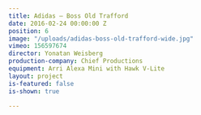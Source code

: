 ```yaml
---
title: Adidas — Boss Old Trafford
date: 2016-02-24 00:00:00 Z
position: 6
image: "/uploads/adidas-boss-old-trafford-wide.jpg"
vimeo: 156597674
director: Yonatan Weisberg
production-company: Chief Productions
equipment: Arri Alexa Mini with Hawk V-Lite
layout: project
is-featured: false
is-shown: true

---
```


